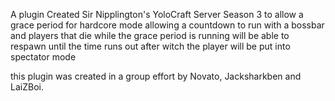 A plugin Created Sir Nipplington's YoloCraft Server Season 3 to allow a grace period for hardcore mode
allowing a countdown to run with a bossbar and players that die while the grace period is running will be
able to respawn until the time runs out after witch the player will be put into spectator mode


this plugin was created in a group effort by Novato, Jacksharkben and LaiZBoi.
